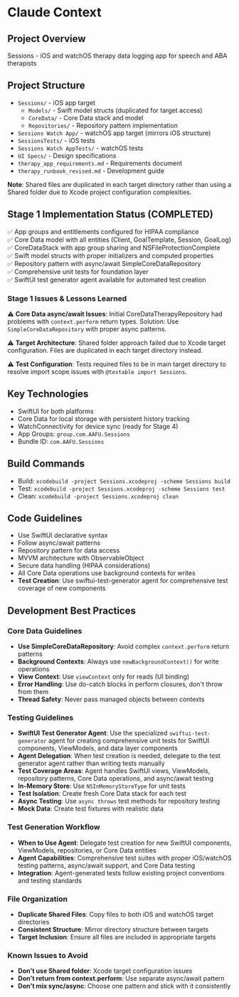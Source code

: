 # Claude Context

## Project Overview
Sessions - iOS and watchOS therapy data logging app for speech and ABA therapists

## Project Structure
- `Sessions/` - iOS app target
  - `Models/` - Swift model structs (duplicated for target access)
  - `CoreData/` - Core Data stack and model
  - `Repositories/` - Repository pattern implementation
- `Sessions Watch App/` - watchOS app target (mirrors iOS structure)
- `SessionsTests/` - iOS tests
- `Sessions Watch AppTests/` - watchOS tests
- `UI Specs/` - Design specifications
- `therapy_app_requirements.md` - Requirements document
- `therapy_runbook_revised.md` - Development guide

**Note**: Shared files are duplicated in each target directory rather than using a Shared folder due to Xcode project configuration complexities.

## Stage 1 Implementation Status (COMPLETED)
✅ App groups and entitlements configured for HIPAA compliance  
✅ Core Data model with all entities (Client, GoalTemplate, Session, GoalLog)  
✅ CoreDataStack with app group sharing and NSFileProtectionComplete  
✅ Swift model structs with proper initializers and computed properties  
✅ Repository pattern with async/await SimpleCoreDataRepository  
✅ Comprehensive unit tests for foundation layer  
✅ SwiftUI test generator agent available for automated test creation  

### Stage 1 Issues & Lessons Learned
⚠️ **Core Data async/await Issues**: Initial CoreDataTherapyRepository had problems with `context.perform` return types. Solution: Use `SimpleCoreDataRepository` with proper async patterns.

⚠️ **Target Architecture**: Shared folder approach failed due to Xcode target configuration. Files are duplicated in each target directory instead.

⚠️ **Test Configuration**: Tests required files to be in main target directory to resolve import scope issues with `@testable import Sessions`.

## Key Technologies
- SwiftUI for both platforms
- Core Data for local storage with persistent history tracking
- WatchConnectivity for device sync (ready for Stage 4)
- App Groups: `group.com.AAFU.Sessions`
- Bundle ID: `com.AAFU.Sessions`

## Build Commands
- Build: `xcodebuild -project Sessions.xcodeproj -scheme Sessions build`
- Test: `xcodebuild -project Sessions.xcodeproj -scheme Sessions test`
- Clean: `xcodebuild -project Sessions.xcodeproj clean`

## Code Guidelines
- Use SwiftUI declarative syntax
- Follow async/await patterns
- Repository pattern for data access
- MVVM architecture with ObservableObject
- Secure data handling (HIPAA considerations)
- All Core Data operations use background contexts for writes
- **Test Creation**: Use swiftui-test-generator agent for comprehensive test coverage of new components

## Development Best Practices

### Core Data Guidelines
- **Use SimpleCoreDataRepository**: Avoid complex `context.perform` return patterns
- **Background Contexts**: Always use `newBackgroundContext()` for write operations
- **View Context**: Use `viewContext` only for reads (UI binding)
- **Error Handling**: Use do-catch blocks in perform closures, don't throw from them
- **Thread Safety**: Never pass managed objects between contexts

### Testing Guidelines
- **SwiftUI Test Generator Agent**: Use the specialized `swiftui-test-generator` agent for creating comprehensive unit tests for SwiftUI components, ViewModels, and data layer components
- **Agent Delegation**: When test creation is needed, delegate to the test generator agent rather than writing tests manually
- **Test Coverage Areas**: Agent handles SwiftUI views, ViewModels, repository patterns, Core Data operations, and async/await testing
- **In-Memory Store**: Use `NSInMemoryStoreType` for unit tests
- **Test Isolation**: Create fresh Core Data stack for each test
- **Async Testing**: Use `async throws` test methods for repository testing
- **Mock Data**: Create test fixtures with realistic data

### Test Generation Workflow
- **When to Use Agent**: Delegate test creation for new SwiftUI components, ViewModels, repositories, or Core Data entities
- **Agent Capabilities**: Comprehensive test suites with proper iOS/watchOS testing patterns, async/await support, and Core Data testing
- **Integration**: Agent-generated tests follow existing project conventions and testing standards

### File Organization
- **Duplicate Shared Files**: Copy files to both iOS and watchOS target directories
- **Consistent Structure**: Mirror directory structure between targets
- **Target Inclusion**: Ensure all files are included in appropriate targets

### Known Issues to Avoid
- **Don't use Shared folder**: Xcode target configuration issues
- **Don't return from context.perform**: Use separate async/await pattern
- **Don't mix sync/async**: Choose one pattern and stick with it consistently